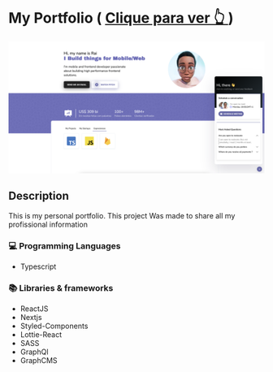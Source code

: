



# My Portfolio ( <a href="https://typerguy-io.vercel.app/)" target="_blank"> Clique para ver 👆 </a>)
<img src="./cover.png"/>

## Description
<p> This is my personal portfolio. This project Was made to share all my profissional information </p>

### 💻 Programming Languages

- Typescript


### 📚 Libraries & frameworks

- ReactJS
- Nextjs
- Styled-Components
- Lottie-React
- SASS
- GraphQl
- GraphCMS
